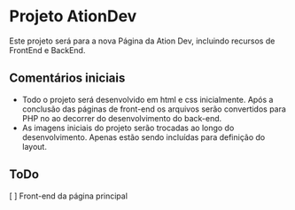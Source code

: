 # Projeto AtionDev
Este projeto será para a nova Página da Ation Dev, incluindo recursos de FrontEnd e BackEnd.

## Comentários iniciais
- Todo o projeto será desenvolvido em html e css inicialmente. Após a conclusão das páginas de front-end os arquivos serão convertidos para PHP no ao decorrer do desenvolvimento do back-end.
- As imagens iniciais do projeto serão trocadas ao longo do desenvolvimento. Apenas estão sendo incluídas para definição do layout.

## ToDo
[ ] Front-end da página principal
